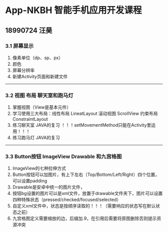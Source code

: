 # App-NKBH 智能手机应用开发课程 
## 18990724 汪昊
### 3.1 屏幕显示
  1. 像素单位（dp、sp、px）
  2. 颜色
  3. 屏幕分辨率
  4. 新建Activity页面和新建文件
***
### 3.2 视图 布局 聊天室和跑马灯
  1. 掌握视图（View是基本元件）
  2. 学习使用三大布局：线性布局 LineatLayout 滚动视图 ScrollView 约束布局 ConstraintLayout
  3. 练习聊天室 JAVA的复习       ！！！setMovementMethod只能在Activity里运用！！！
  4. 练习跑马灯 JAVA的复习
***
### 3.3 Button按钮 ImageView Drawable 和九宫格图
  1. ImageView的七种拉伸方式
  2. Button按钮可以加图片，有上下左右（Top/Bottom/Left/Right）四个位置，可以设置padding
  3. Drawable是安卓中统一的图片文件，
  4. 按钮bg设置的图片可以是xml文件，放置于drawable文件夹下，图片可以设置四种特殊状态（pressed/checked/focused/selected）
  5. 自定义xml文件中，状态是按顺序读取的！！！（需要响应的状态写在默认状态之前）
  6. 九宫格图定义需要缩放的边，后缀加.9，在引用后需要将原图删除否则提示资源冲突
 
